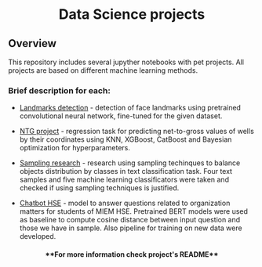 <h1 align="center">Data Science projects</h1>

## Overview
This repository includes several jupyther notebooks with pet projects. All projects are based on different machine learning methods.
### Brief description for each:
- [Landmarks detection](https://github.com/SergeyMaslikhov/DS_projects/tree/main/Landmarks_detection) - detection of face landmarks using pretrained convolutional neural network, fine-tuned for the given dataset.

- [NTG project](https://github.com/SergeyMaslikhov/DS_projects/tree/main/NTG_project) - regression task for predicting net-to-gross values of wells by their coordinates using KNN, XGBoost, CatBoost and Bayesian optimization for hyperparameters.

- [Sampling research](https://github.com/SergeyMaslikhov/DS_projects/tree/main/Sampling_research) - research using sampling techinques to balance objects distribution by classes in text classification task. Four text samples and five machine learning classificators were taken and checked if using sampling techniques is justified.

- [Chatbot HSE](https://github.com/SergeyMaslikhov/DS_projects/tree/main/chatbot_HSE) - model to answer questions related to organization matters for students of MIEM HSE. Pretrained BERT models were used as baseline to compute cosine distance between input question and those we have in sample. Also pipeline for training on new data were developed.

<h4 align="center">**For more information check project's README**</h4>
